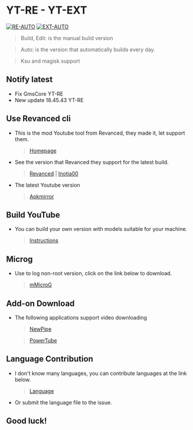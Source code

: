 
# YT-RE - YT-EXT 
[![RE-AUTO](https://github.com/Zelooooo/AT-YT/actions/workflows/Auto.yml/badge.svg)](https://github.com/Zelooooo/AT-YT/actions/workflows/Auto.yml) [![EXT-AUTO](https://github.com/Zelooooo/AT-YT/actions/workflows/XAuto.yml/badge.svg)](https://github.com/Zelooooo/AT-YT/actions/workflows/XAuto.yml)

> Build, Edit: is the manual build version

> Auto: is the version that automatically builds every day.

> Ksu and magisk support

**Notify latest**
---

- Fix GmsCore YT-RE
- New update 18.45.43 YT-RE

**Use Revanced cli**
---

- This is the mod Youtube tool from Revanced, they made it, let support them.

   > [Homepage](https://github.com/revanced)

- See the version that Revanced they support for the latest build.

   > [Revanced](https://github.com/revanced/revanced-patches) | [Inotia00](https://github.com/inotia00/revanced-patches)

- The latest Youtube version

   > [Apkmirror](https://www.apkmirror.com/apk/google-inc/youtube/)

**Build YouTube**
---

- You can build your own version with models suitable for your machine. 

   > [Instructions](https://github.com/Zelooooo/AT-YT/blob/Vip/.github/Tools/Auto.md)

**Microg**
---

- Use to log non-root version, click on the link below to download.

   > [mMicroG](https://github.com/inotia00/mMicroG/releases)

**Add-on Download**
---

- The following applications support video downloading

   > [NewPipe](https://newpipe.net)

   > [PowerTube](https://github.com/razar-dev/PowerTube)

**Language Contribution**
---

- I don't know many languages, you can contribute languages ​​at the link below.

   > [Language](https://github.com/Zelooooo/AT-YT/tree/Vip/.github/Language)

- Or submit the language file to the issue.

**Good luck!**
---
